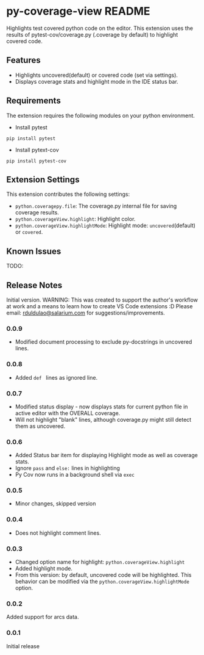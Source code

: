 # py-coverage-view README

Highlights test covered python code on the editor. This extension uses the results of pytest-cov/coverage.py (.coverage by default) to highlight covered code.


## Features
- Highlights uncovered(default) or covered code (set via settings).
- Displays coverage stats and highlight mode in the IDE status bar.


## Requirements

The extension requires the following modules on your python environment.

* Install pytest
```
pip install pytest
```

* Install pytext-cov
```
pip install pytest-cov
```

## Extension Settings

This extension contributes the following settings:

* `python.coveragepy.file`: The coverage.py internal file for saving coverage results.
* `python.coverageView.highlight`: Highlight color.
* `python.coverageView.highlightMode`: Highlight mode: ```uncovered```(default) or ```covered```.

## Known Issues

TODO:

## Release Notes

Initial version.  WARNING:  This was created to support  the author's workflow  at work and a means to learn how to create VS Code extensions :D  Please email: rduldulao@salarium.com for suggestions/improvements.

### 0.0.9
- Modified document processing to exclude py-docstrings in uncovered lines.

### 0.0.8
- Added ```def ``` lines as ignored line.

### 0.0.7
- Modified status display  - now displays stats for current python file in active editor with the OVERALL coverage.
- Will not highlight "blank" lines, although coverage.py might still detect them as uncovered.

### 0.0.6
- Added Status bar item for displaying Highlight mode as well as coverage stats.
- Ignore ```pass``` and ```else:``` lines in highlighting
- Py Cov now runs in a background shell via ```exec```

### 0.0.5
- Minor changes, skipped version

### 0.0.4
- Does not highlight comment lines.

### 0.0.3

- Changed option name for highlight: ```python.coverageView.highlight```
- Added highlight mode.
- From this version: by default, uncovered code will be highlighted. This behavior can be modified via the ```python.coverageView.highlightMode``` option.

### 0.0.2

Added support for arcs data.

### 0.0.1

Initial release 





